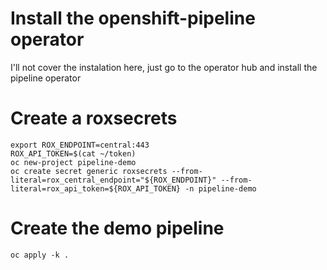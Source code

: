# Install the openshift-pipeline operator 

I'll not cover the instalation here, just go to the operator hub and install the pipeline operator

# Create a roxsecrets
```
export ROX_ENDPOINT=central:443 
ROX_API_TOKEN=$(cat ~/token)
oc new-project pipeline-demo
oc create secret generic roxsecrets --from-literal=rox_central_endpoint="${ROX_ENDPOINT}" --from-literal=rox_api_token=${ROX_API_TOKEN} -n pipeline-demo
```

# Create the demo pipeline
```
oc apply -k .
```